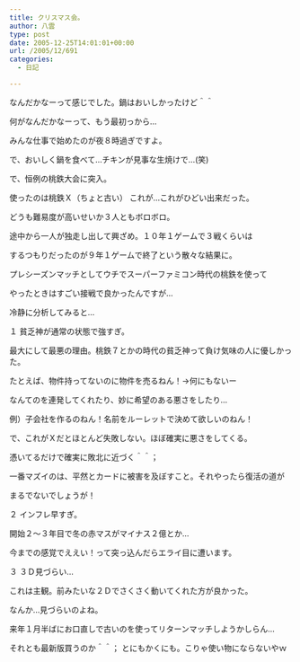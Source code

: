 ```yaml
---
title: クリスマス会。
author: 八雲
type: post
date: 2005-12-25T14:01:01+00:00
url: /2005/12/691
categories:
  - 日記

---
```

なんだかなーって感じでした。鍋はおいしかったけど＾＾
  
何がなんだかなーって、もう最初っから…
  
みんな仕事で始めたのが夜８時過ぎですよ。
  
で、おいしく鍋を食べて…チキンが見事な生焼けで…(笑)

で、恒例の桃鉄大会に突入。
  
使ったのは桃鉄Ｘ（ちょと古い） これが…これがひどい出来だった。
  
どうも難易度が高いせいか３人ともボロボロ。
  
途中から一人が独走し出して興ざめ。１０年１ゲームで３戦くらいは
  
するつもりだったのが９年１ゲームで終了という散々な結果に。
  
プレシーズンマッチとしてウチでスーパーファミコン時代の桃鉄を使って
  
やったときはすごい接戦で良かったんですが…
  
冷静に分析してみると…
  
１ 貧乏神が通常の状態で強すぎ。
  
最大にして最悪の理由。桃鉄７とかの時代の貧乏神って負け気味の人に優しかった。
  
たとえば、物件持ってないのに物件を売るねん！→何にもないー
  
なんてのを連発してくれたり、妙に希望のある悪さをしたり…
  
例）子会社を作るのねん！名前をルーレットで決めて欲しいのねん！
  
で、これがＸだとほとんど失敗しない。ほぼ確実に悪さをしてくる。
  
憑いてるだけで確実に敗北に近づく＾＾；
  
一番マズイのは、平然とカードに被害を及ぼすこと。それやったら復活の道が
  
まるでないでしょうが！

２ インフレ早すぎ。
  
開始２～３年目で冬の赤マスがマイナス２億とか…
  
今までの感覚でええい！って突っ込んだらエライ目に遭います。

３ ３Ｄ見づらい…
  
これは主観。前みたいな２Ｄでさくさく動いてくれた方が良かった。
  
なんか…見づらいのよね。

来年１月半ばにお口直しで古いのを使ってリターンマッチしようかしらん…
  
それとも最新版買うのか＾＾； とにもかくにも。こりゃ使い物にならないやｗ